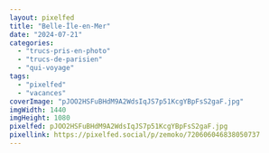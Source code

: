 ```yaml
---
layout: pixelfed
title: "Belle-Île-en-Mer"
date: "2024-07-21"
categories: 
  - "trucs-pris-en-photo"
  - "trucs-de-parisien"
  - "qui-voyage"
tags: 
  - "pixelfed"
  - "vacances"
coverImage: "pJOO2HSFuBHdM9A2WdsIqJS7p51KcgYBpFsS2gaF.jpg"
imgWidth: 1440
imgHeight: 1080
pixelfed: pJOO2HSFuBHdM9A2WdsIqJS7p51KcgYBpFsS2gaF.jpg
pixellink: https://pixelfed.social/p/zemoko/720606046838050737
---
```

